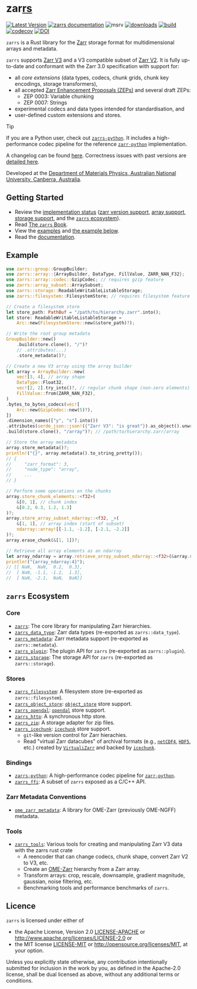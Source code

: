 # zar<ins>rs</ins>

[![Latest Version](https://img.shields.io/crates/v/zarrs.svg)](https://crates.io/crates/zarrs)
[![zarrs documentation](https://docs.rs/zarrs/badge.svg)][documentation]
![msrv](https://img.shields.io/crates/msrv/zarrs)
[![downloads](https://img.shields.io/crates/d/zarrs)](https://crates.io/crates/zarrs)
[![build](https://github.com/LDeakin/zarrs/actions/workflows/ci.yml/badge.svg)](https://github.com/LDeakin/zarrs/actions/workflows/ci.yml)
[![codecov](https://codecov.io/gh/LDeakin/zarrs/graph/badge.svg?token=OBKJQNAZPP)](https://codecov.io/gh/LDeakin/zarrs)
[![DOI](https://zenodo.org/badge/695021547.svg)](https://zenodo.org/badge/latestdoi/695021547)

`zarrs` is a Rust library for the [Zarr] storage format for multidimensional arrays and metadata.

`zarrs` supports [Zarr V3] and a V3 compatible subset of [Zarr V2].
It is fully up-to-date and conformant with the Zarr 3.0 specification with support for:
- all *core extensions* (data types, codecs, chunk grids, chunk key encodings, storage transformers),
- all accepted [Zarr Enhancement Proposals (ZEPs)](https://zarr.dev/zeps/) and several draft ZEPs:
  - ZEP 0003: Variable chunking
  - ZEP 0007: Strings
- experimental codecs and data types intended for standardisation, and
- user-defined custom extensions and stores.

> [!TIP]
> If you are a Python user, check out [`zarrs-python`].
> It includes a high-performance codec pipeline for the reference [`zarr-python`] implementation.

A changelog can be found [here][CHANGELOG].
Correctness issues with past versions are [detailed here][correctness_issues].

Developed at the [Department of Materials Physics, Australian National University, Canberra, Australia].

## Getting Started
- Review the [implementation status] ([zarr version support], [array support], [storage support], and the [`zarrs` ecosystem](#zarrs-ecosystem)).
- Read [The `zarrs` Book].
- View the [examples] and [the example below](#example).
- Read the [documentation].

## Example
```rust
use zarrs::group::GroupBuilder;
use zarrs::array::{ArrayBuilder, DataType, FillValue, ZARR_NAN_F32};
use zarrs::array::codec::GzipCodec; // requires gzip feature
use zarrs::array_subset::ArraySubset;
use zarrs::storage::ReadableWritableListableStorage;
use zarrs::filesystem::FilesystemStore; // requires filesystem feature

// Create a filesystem store
let store_path: PathBuf = "/path/to/hierarchy.zarr".into();
let store: ReadableWritableListableStorage =
    Arc::new(FilesystemStore::new(&store_path)?);

// Write the root group metadata
GroupBuilder::new()
    .build(store.clone(), "/")?
    // .attributes(...)
    .store_metadata()?;

// Create a new V3 array using the array builder
let array = ArrayBuilder::new(
    vec![3, 4], // array shape
    DataType::Float32,
    vec![2, 2].try_into()?, // regular chunk shape (non-zero elements)
    FillValue::from(ZARR_NAN_F32),
)
.bytes_to_bytes_codecs(vec![
    Arc::new(GzipCodec::new(5)?),
])
.dimension_names(["y", "x"].into())
.attributes(serde_json::json!({"Zarr V3": "is great"}).as_object().unwrap().clone())
.build(store.clone(), "/array")?; // /path/to/hierarchy.zarr/array

// Store the array metadata
array.store_metadata()?;
println!("{}", array.metadata().to_string_pretty());
// {
//     "zarr_format": 3,
//     "node_type": "array",
//     ...
// }

// Perform some operations on the chunks
array.store_chunk_elements::<f32>(
    &[0, 1], // chunk index
    &[0.2, 0.3, 1.2, 1.3]
)?;
array.store_array_subset_ndarray::<f32, _>(
    &[1, 1], // array index (start of subset)
    ndarray::array![[-1.1, -1.2], [-2.1, -2.2]]
)?;
array.erase_chunk(&[1, 1])?;

// Retrieve all array elements as an ndarray
let array_ndarray = array.retrieve_array_subset_ndarray::<f32>(&array.subset_all())?;
println!("{array_ndarray:4}");
// [[ NaN,  NaN,  0.2,  0.3],
//  [ NaN, -1.1, -1.2,  1.3],
//  [ NaN, -2.1,  NaN,  NaN]]
```

## `zarrs` Ecosystem

### Core
- [`zarrs`]: The core library for manipulating Zarr hierarchies.
- [`zarrs_data_type`]: Zarr data types (re-exported as `zarrs::data_type`).
- [`zarrs_metadata`]: Zarr metadata support (re-exported as `zarrs::metadata`).
- [`zarrs_plugin`]: The plugin API for `zarrs` (re-exported as `zarrs::plugin`).
- [`zarrs_storage`]: The storage API for `zarrs` (re-exported as `zarrs::storage`).

### Stores
- [`zarrs_filesystem`]: A filesystem store (re-exported as `zarrs::filesystem`).
- [`zarrs_object_store`]: [`object_store`] store support.
- [`zarrs_opendal`]: [`opendal`] store support.
- [`zarrs_http`]: A synchronous http store.
- [`zarrs_zip`]: A storage adapter for zip files.
- [`zarrs_icechunk`]: [`icechunk`] store support.
  - `git`-like version control for Zarr hierachies.
  - Read "virtual Zarr datacubes" of archival formats (e.g., [`netCDF4`](https://www.unidata.ucar.edu/software/netcdf/), [`HDF5`](https://www.hdfgroup.org/solutions/hdf5/), etc.) created by [`VirtualiZarr`](https://github.com/zarr-developers/VirtualiZarr) and backed by [`icechunk`].

### Bindings
- [`zarrs-python`]: A high-performance codec pipeline for [`zarr-python`].
- [`zarrs_ffi`]: A subset of `zarrs` exposed as a C/C++ API.

### Zarr Metadata Conventions
- [`ome_zarr_metadata`]: A library for OME-Zarr (previously OME-NGFF) metadata.

### Tools
- [`zarrs_tools`]: Various tools for creating and manipulating Zarr V3 data with the zarrs rust crate
  - A reencoder that can change codecs, chunk shape, convert Zarr V2 to V3, etc.
  - Create an [OME-Zarr] hierarchy from a Zarr array.
  - Transform arrays: crop, rescale, downsample, gradient magnitude, gaussian, noise filtering, etc.
  - Benchmarking tools and performance benchmarks of `zarrs`.

## Licence
`zarrs` is licensed under either of
 - the Apache License, Version 2.0 [LICENSE-APACHE](./LICENCE-APACHE) or <http://www.apache.org/licenses/LICENSE-2.0> or
 - the MIT license [LICENSE-MIT](./LICENCE-MIT) or <http://opensource.org/licenses/MIT>, at your option.

Unless you explicitly state otherwise, any contribution intentionally submitted for inclusion in the work by you, as defined in the Apache-2.0 license, shall be dual licensed as above, without any additional terms or conditions.

[CHANGELOG]: https://github.com/LDeakin/zarrs/blob/main/CHANGELOG.md
[correctness_issues]: https://github.com/LDeakin/zarrs/blob/main/doc/correctness_issues.md
[implementation status]: https://docs.rs/zarrs/latest/zarrs/#implementation-status
[zarr version support]: https://docs.rs/zarrs/latest/zarrs/#zarr-version-support
[array support]: https://docs.rs/zarrs/latest/zarrs/#array-support
[storage support]: https://docs.rs/zarrs/latest/zarrs/#storage-support
[examples]: https://github.com/LDeakin/zarrs/tree/main/zarrs/examples
[documentation]: https://docs.rs/zarrs/latest/zarrs/
[The `zarrs` Book]: https://book.zarrs.dev

[`zarrs`]: https://github.com/LDeakin/zarrs/tree/main/zarrs
[`zarrs_data_type`]: https://github.com/LDeakin/zarrs/tree/main/zarrs_data_type
[`zarrs_metadata`]: https://github.com/LDeakin/zarrs/tree/main/zarrs_metadata
[`zarrs_plugin`]: https://github.com/LDeakin/zarrs/tree/main/zarrs_plugin
[`zarrs_storage`]: https://github.com/LDeakin/zarrs/tree/main/zarrs_storage
[`zarrs_filesystem`]: https://github.com/LDeakin/zarrs/tree/main/zarrs_filesystem
[`zarrs_http`]: https://github.com/LDeakin/zarrs/tree/main/zarrs_http
[`zarrs_object_store`]: https://github.com/LDeakin/zarrs/tree/main/zarrs_object_store
[`zarrs_opendal`]: https://github.com/LDeakin/zarrs/tree/main/zarrs_opendal
[`zarrs_zip`]: https://github.com/LDeakin/zarrs/tree/main/zarrs_zip
[`zarrs_icechunk`]: https://github.com/LDeakin/zarrs_icechunk
[`zarrs_ffi`]: https://github.com/LDeakin/zarrs_ffi
[`zarrs-python`]: https://github.com/ilan-gold/zarrs-python
[`zarr-python`]: https://github.com/zarr-developers/zarr-python
[`zarrs_tools`]: https://github.com/LDeakin/zarrs_tools
[`ome_zarr_metadata`]: https://github.com/LDeakin/rust_ome_zarr_metadata
[`object_store`]: https://github.com/apache/arrow-rs/tree/main/object_store
[`opendal`]: https://github.com/apache/OpenDAL
[`icechunk`]: https://github.com/earth-mover/icechunk

[Zarr]: https://zarr.dev
[Zarr V3]: https://zarr-specs.readthedocs.io/en/latest/v3/core/v3.0.html
[Zarr V2]: https://zarr-specs.readthedocs.io/en/latest/v2/v2.0.html
[OME-Zarr]: https://ngff.openmicroscopy.org/latest/

[Department of Materials Physics, Australian National University, Canberra, Australia]: https://physics.anu.edu.au/research/mp/
